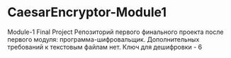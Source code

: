 # CaesarEncryptor-Module1
Module-1 Final Project
Репозиторий первого финального проекта после первого модуля: программа-шифровальщик. Дополнительных требований к текстовым файлам нет. Ключ для дешифровки - 6
